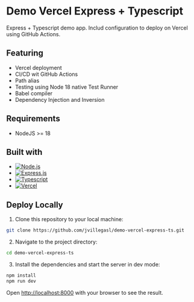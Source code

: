 # Demo Vercel Express + Typescript

Express + Typescript demo app. Includ configuration to deploy on Vercel using GitHub Actions.

## Featuring

-   Vercel deployment
-   CI/CD wit GitHub Actions
-   Path alias
-   Testing using Node 18 native Test Runner
-   Babel compiler
-   Dependency Injection and Inversion

## Requirements

-   NodeJS >= 18

## Built with

-   [![Node.js][Node.js]][Node-url]
-   [![Express.js][Express.js]][Express-url]
-   [![Typescript][Typescript]][Typescript-url]
-   [![Vercel][Vercel]][Vercel-url]

## Deploy Locally

1. Clone this repository to your local machine:

```bash
git clone https://github.com/jvillegasl/demo-vercel-express-ts.git
```

2. Navigate to the project directory:

```bash
cd demo-vercel-express-ts
```

3. Install the dependencies and start the server in dev mode:

```bash
npm install
npm run dev
```

Open [http://localhost:8000](http://localhost:8000) with your browser to see the result.

<!-- MARKDOWN LINKS & IMAGES -->

[Node.js]: https://img.shields.io/badge/Node.js-43853D?style=for-the-badge&logo=node.js&logoColor=white
[Node-url]: https://nodejs.org/

<!--  -->

[Express.js]: https://img.shields.io/badge/Express.js-404D59?style=for-the-badge
[Express-url]: https://expressjs.com/

<!--  -->

[Typescript]: https://img.shields.io/badge/TypeScript-007ACC?style=for-the-badge&logo=typescript&logoColor=white
[Typescript-url]: https://www.typescriptlang.org/

<!--  -->

[Vercel]: https://img.shields.io/badge/Vercel-000000?style=for-the-badge&logo=vercel&logoColor=white
[Vercel-url]: https://vercel.com/
